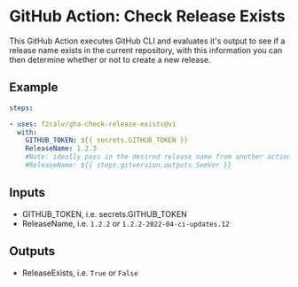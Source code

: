 # GitHub Action: Check Release Exists

This GitHub Action executes GitHub CLI and evaluates it's output to see if a release name exists in the current repository, with this information you can then determine whether or not to create a new release.

## Example

```yaml
steps:

- uses: f2calv/gha-check-release-exists@v1
  with:
    GITHUB_TOKEN: ${{ secrets.GITHUB_TOKEN }}
    ReleaseName: 1.2.3
    #Note: ideally pass in the desired release name from another action output
    #ReleaseName: ${{ steps.gitversion.outputs.SemVer }}
```

## Inputs

- GITHUB_TOKEN, i.e. secrets.GITHUB_TOKEN
- ReleaseName, i.e. `1.2.2` or `1.2.2-2022-04-ci-updates.12`

## Outputs

- ReleaseExists, i.e. `True` or `False`
